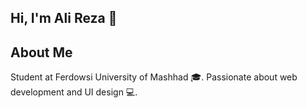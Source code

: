 ## Hi, I'm Ali Reza 👋

## About Me  
Student at Ferdowsi University of Mashhad 🎓.
Passionate about web development and UI design 💻.

